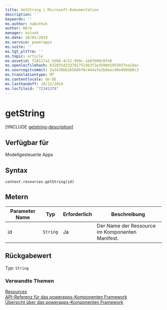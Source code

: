 ```yaml
---
title: GetString | Microsoft-Dokumentation
description: ''
keywords: ''
ms.author: nabuthuk
author: Nkrb
manager: kvivek
ms.date: 10/01/2019
ms.service: powerapps
ms.suite: ''
ms.tgt_pltfrm: ''
ms.topic: article
ms.assetid: f28117a1-5d88-4c52-999c-1e07b09c0fe0
ms.openlocfilehash: 632035d2337817519b3f1e3580d1955037ea1dac
ms.sourcegitcommit: 2a3430bb1b56dbf6c444afe2b8eecd0e499db0c3
ms.translationtype: MT
ms.contentlocale: de-DE
ms.lasthandoff: 10/12/2019
ms.locfileid: "72341378"
---
```

# <a name="getstring"></a>getString

[!INCLUDE [getstring-description](includes/getstring-description.md)]

## <a name="available-for"></a>Verfügbar für 

Modellgesteuerte Apps

## <a name="syntax"></a>Syntax

`context.resources.getString(id)`

## <a name="parameters"></a>Metern

| Parameter Name|Typ|Erforderlich|Beschreibung|
| ------------- |----|--------|-----------|
|id|`String`|Ja|Der Name der Ressource im Komponenten Manifest.|

## <a name="return-value"></a>Rückgabewert

Typ: `String`


### <a name="related-topics"></a>Verwandte Themen

[Resources](../resources.md)<br/>
[API-Referenz für das powerapps-Komponenten Framework](../../reference/index.md)<br/>
[Übersicht über das powerapps-Komponenten Framework](../../overview.md)